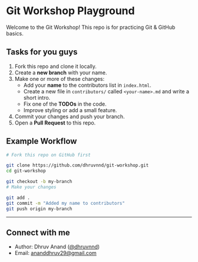 # Git Workshop Playground

Welcome to the Git Workshop! This repo is for practicing Git & GitHub basics.

## Tasks for you guys

1. Fork this repo and clone it locally.
2. Create a **new branch** with your name.
3. Make one or more of these changes:
   - Add your **name** to the contributors list in `index.html`.
   - Create a new file in `contributors/` called `<your-name>.md` and write a short intro.
   - Fix one of the **TODOs** in the code.
   - Improve styling or add a small feature.
4. Commit your changes and push your branch.
5. Open a **Pull Request** to this repo.

## Example Workflow

```bash
# Fork this repo on GitHub first

git clone https://github.com/dhruvnnd/git-workshop.git
cd git-workshop

git checkout -b my-branch
# Make your changes

git add .
git commit -m "Added my name to contributors"
git push origin my-branch
```
---
## Connect with me 
- Author: Dhruv Anand ([@dhruvnnd](https://github.com/dhruvnnd))
- Email: ananddhruv29@gmail.com
